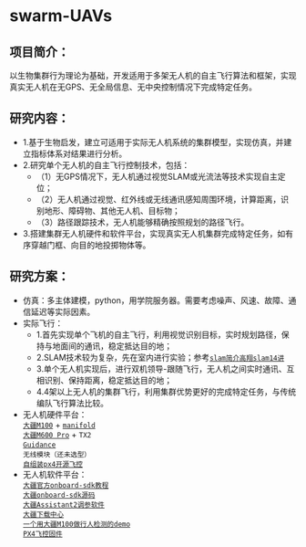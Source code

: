 # swarm-UAVs
## 项目简介：
以生物集群行为理论为基础，开发适用于多架无人机的自主飞行算法和框架，实现真实无人机在无GPS、无全局信息、无中央控制情况下完成特定任务。
## 研究内容：
- 1.基于生物启发，建立可适用于实际无人机系统的集群模型，实现仿真，并建立指标体系对结果进行分析。
- 2.研究单个无人机的自主飞行控制技术，包括：
  - （1）无GPS情况下，无人机通过视觉SLAM或光流法等技术实现自主定位；
  - （2）无人机通过视觉、红外线或无线通讯感知周围环境，计算距离，识别地形、障碍物、其他无人机、目标物；
  - （3）路径跟踪技术，无人机能够精确按照规划的路径飞行。
- 3.搭建集群无人机硬件和软件平台，实现真实无人机集群完成特定任务，如有序穿越门框、向目的地投掷物体等。
## 研究方案：
- 仿真：多主体建模，python，用学院服务器。需要考虑噪声、风速、故障、通信延迟等实际因素。
- 实际飞行：
  - 1.首先实现单个飞机的自主飞行，利用视觉识别目标，实时规划路径，保持与地面间的通讯，稳定抵达目的地；
  - 2.SLAM技术较为复杂，先在室内进行实验；参考[`slam简介`](https://www.cnblogs.com/gaoxiang12/p/3695962.html)[`高翔slam14讲`](https://github.com/gaoxiang12/slambook)
  - 3.单个无人机实现后，进行双机领导-跟随飞行，无人机之间实时通讯、互相识别、保持距离，稳定抵达目的地；
  - 4.4架以上无人机的集群飞行，利用集群优势更好的完成特定任务，与传统编队飞行算法比较。
- 无人机硬件平台： <br>
[`大疆M100`](https://www.dji.com/cn/matrice100?site=brandsite&from=nav) + [`manifold`](https://www.dji.com/cn/manifold) <br>
[`大疆M600 Pro`](https://www.dji.com/cn/matrice600-pro?site=brandsite&from=nav) + `TX2` <br>
[`Guidance`](https://www.dji.com/cn/guidance?site=brandsite&from=nav) <br>
`无线模块（还未选型）` <br>
[`自组装px4开源飞控`](https://px4.io/)
- 无人机软件平台： <br>
[`大疆官方onboard-sdk教程`](https://developer.dji.com/cn/onboard-sdk/documentation/introduction/homepage.html) <br>
[`大疆onboard-sdk源码`](https://github.com/dji-sdk/Onboard-SDK) <br>
[`大疆Assistant2调参软件`](https://www.dji.com/cn/downloads/softwares/assistant-dji-2-for-matrice) <br>
[`大疆下载中心`](https://www.dji.com/cn/downloads) <br>
[`一个用大疆M100做行人检测的demo`](https://github.com/fan0210/DJIM100-people-detect-track) <br>
[`PX4飞控固件`](https://github.com/PX4/Firmware)




